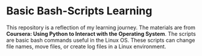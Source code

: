 # Basic Bash-Scripts Learning
This repository is a reflection of my learning journey. The materials are from <b>Coursera: Using Python to Interact with the Operating System</b>. The scripts are basic bash commands useful in the Linux OS. These scripts can change file names, move files, or create log files in a Linux environment. 
